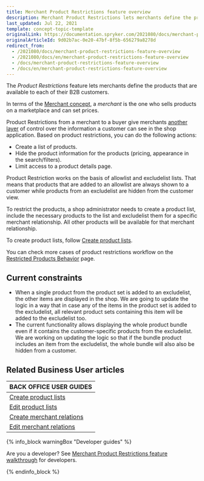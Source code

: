 ```yaml
---
title: Merchant Product Restrictions feature overview
description: Merchant Product Restrictions lets merchants define the products that are available to each of their B2B customers.
last_updated: Jul 22, 2021
template: concept-topic-template
originalLink: https://documentation.spryker.com/2021080/docs/merchant-product-restrictions-feature-overview
originalArticleId: 9d02b7ac-0e20-47bf-8f5b-656279a8278d
redirect_from:
  - /2021080/docs/merchant-product-restrictions-feature-overview
  - /2021080/docs/en/merchant-product-restrictions-feature-overview
  - /docs/merchant-product-restrictions-feature-overview
  - /docs/en/merchant-product-restrictions-feature-overview
---
```


The _Product Restrictions_ feature lets merchants define the products that are available to each of their B2B customers.

In terms of the [Merchant concept](/docs/scos/user/features/{{page.version}}/merchant-b2b-contracts-feature-overview.html), a *merchant* is the one who sells products on a marketplace and can set prices.

Product Restrictions from a merchant to a buyer give merchants [another layer](/docs/scos/user/features/{{page.version}}/customer-access-feature-overview.html) of control over the information a customer can see in the shop application. Based on product restrictions, you can do the following actions:

* Create a list of products.
* Hide the product information for the products (pricing, appearance in the search/filters).
* Limit access to a product details page.

Product Restriction works on the basis of allowlist and excludelist lists. That means that products that are added to an allowlist are always shown to a customer while products from an excludelist are hidden from the customer view.

To restrict the products, a shop administrator needs to create a product list, include the necessary products to the list and excludelist them for a specific merchant relationship. All other products will be available for that merchant relationship.

To create product lists, follow [Create product lists](/docs/scos/user/back-office-user-guides/{{page.version}}/catalog/product-lists/create-product-lists.html).

You can check more cases of product restrictions workflow on the [Restricted Products Behavior](/docs/scos/dev/feature-walkthroughs/{{page.version}}/merchant-product-restrictions-feature-walkthrough/restricted-products-behavior.html) page.

## Current constraints

- When a single product from the product set is added to an excludelist, the other items are displayed in the shop. We are going to update the logic in a way that in case any of the items in the product set is added to the excludelist, all relevant product sets containing this item will be added to the excludelist too.
-  The current functionality allows displaying the whole product bundle even if it contains the customer-specific products from the excludelist. We are working on updating the logic so that if the bundle product includes an item from the excludelist, the whole bundle will also also be hidden from a customer.

## Related Business User articles

|BACK OFFICE USER GUIDES|
|---|
| [Create product lists](/docs/scos/user/back-office-user-guides/{{page.version}}/catalog/product-lists/create-product-lists.html)  |
| [Edit product lists](/docs/scos/user/back-office-user-guides/{{page.version}}/catalog/product-lists/edit-product-lists.html) |
| [Create merchant relations](/docs/scos/user/back-office-user-guides/{{page.version}}/marketplace/merchant-relations/create-merchant-relations.html) |
| [Edit merchant relations](/docs/scos/user/back-office-user-guides/{{page.version}}/marketplace/merchant-relations/edit-merchant-relations.html) |

{% info_block warningBox "Developer guides" %}

Are you a developer? See [Merchant Product Restrictions feature walkthrough](/docs/scos/dev/feature-walkthroughs/{{page.version}}/merchant-product-restrictions-feature-walkthrough/merchant-product-restrictions-feature-walkthrough.html) for developers.

{% endinfo_block %}
